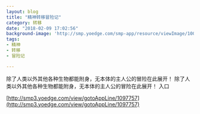 ```yaml
---
layout: blog
title: "精神转移冒险记"
category: 转移
date: "2018-02-09 17:02:56"
background-image: 'http://smp.yoedge.com/smp-app/resource/viewImage/1001178appline.png'
tags:
- 精神
- 转移
- 冒险记

---
```

除了人类以外其他各种生物都能附身，无本体的主人公的冒险在此展开！
除了人类以外其他各种生物都能附身，无本体的主人公的冒险在此展开！
入口

[http://smp3.yoedge.com/view/gotoAppLine/1097757](http://smp3.yoedge.com/view/gotoAppLine/1097757)

        
